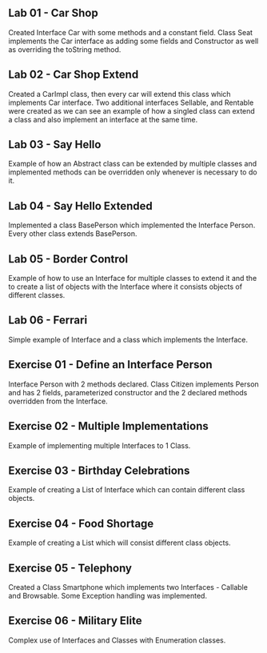 Lab 01 - Car Shop
-

Created Interface Car with some methods and a constant field. Class Seat implements the Car interface as adding some fields 
and Constructor as well as overriding the toString method.

Lab 02 - Car Shop Extend
-

Created a CarImpl class, then every car will extend this class which implements Car interface. Two additional interfaces 
Sellable, and Rentable were created as we can see an example of how a singled class can extend a class and also implement 
an interface at the same time. 

Lab 03 - Say Hello
-

Example of how an Abstract class can be extended by multiple classes and implemented methods can be overridden only 
whenever is necessary to do it. 

Lab 04 - Say Hello Extended
-

Implemented a class BasePerson which implemented the Interface Person. Every other class extends BasePerson.

Lab 05 - Border Control
-

Example of how to use an Interface for multiple classes to extend it and the to create a list of objects with the Interface 
where it consists objects of different classes.

Lab 06 - Ferrari
-

Simple example of Interface and a class which implements the Interface.

Exercise 01 - Define an Interface Person
-
Interface Person with 2 methods declared. Class Citizen implements Person and has 2 fields, parameterized constructor and the 
2 declared methods overridden from the Interface. 

Exercise 02 - Multiple Implementations
-

Example of implementing multiple Interfaces to 1 Class.

Exercise 03 - Birthday Celebrations
-

Example of creating a List of Interface which can contain different class objects. 

Exercise 04 - Food Shortage
-

Example of creating a List<Interface> which will consist different class objects. 

Exercise 05 - Telephony
-

Created a Class Smartphone which implements two Interfaces - Callable and Browsable. Some Exception handling was implemented.

Exercise 06 - Military Elite
-

Complex use of Interfaces and Classes with Enumeration classes. 